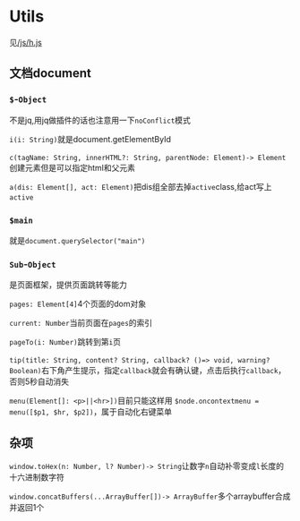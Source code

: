 # Utils

见[/js/h.js](/js/h.js)

## 文档document

### `$`​-`Object`​

不是jq,用jq做插件的话也注意用一下`noConflict`​模式

​`i(i: String)`​就是document.getElementById

​`c(tagName: String, innerHTML?: String, parentNode: Element)-> Element`​创建元素但是可以指定html和父元素

​`a(dis: Element[], act: Element)`​把dis组全部去掉`active`​class,给act写上`active`​

### `$main`​

就是​`document.querySelector("main")`​

### `Sub`​-`Object`​

是页面框架，提供页面跳转等能力

​`pages: Element[4]`​4个页面的dom对象

​`current: Number`​当前页面在`pages`​的索引

​`pageTo(i: Number)`​跳转到第`i`​页

​`tip(title: String, content? String, callback? ()=> void, warning? Boolean)`​右下角产生提示，指定`callback`​就会有确认键，点击后执行`callback`​，否则5秒自动消失

​`menu(Element[]: <p>||<hr>])`​目前只能这样用 `$node.oncontextmenu = menu([$p1, $hr, $p2])`​，属于自动化右键菜单

## 杂项

​`window.toHex(n: Number, l? Number)-> String`​让数字`n`​自动补零变成`l`​长度的十六进制数字符

​`window.concatBuffers(...ArrayBuffer[])-> ArrayBuffer`​多个arraybuffer合成并返回1个

‍

‍
